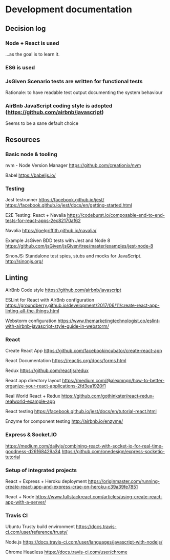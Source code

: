 # Development documentation

## Decision log

### Node + React is used
...as the goal is to learn it.

### ES6 is used

### JsGiven Scenario tests are written for functional tests
Rationale: to have readable test output documenting the system behaviour

### AirBnb JavaScript coding style is adopted (https://github.com/airbnb/javascript)
Seems to be a sane default choice

## Resources

### Basic node & tooling

nvm - Node Version Manager
https://github.com/creationix/nvm

Babel
https://babeljs.io/

### Testing

Jest testrunner
https://facebook.github.io/jest/
https://facebook.github.io/jest/docs/en/getting-started.html

E2E Testing: React + Navalia 
https://codeburst.io/composable-end-to-end-tests-for-react-apps-2ec82170af62

Navalia
https://joelgriffith.github.io/navalia/

Example JsGiven BDD tests with Jest and Node 8 
https://github.com/jsGiven/jsGiven/tree/master/examples/jest-node-8 

SinonJS: Standalone test spies, stubs and mocks for JavaScript. 
http://sinonjs.org/

## Linting

AirBnb Code style
https://github.com/airbnb/javascript

ESLint for React with AirBnb configuration
https://groundberry.github.io/development/2017/06/11/create-react-app-linting-all-the-things.html

Webstorm configuration
https://www.themarketingtechnologist.co/eslint-with-airbnb-javascript-style-guide-in-webstorm/

### React

Create React App
https://github.com/facebookincubator/create-react-app

React Documentation
https://reactjs.org/docs/forms.html

Redux
https://github.com/reactjs/redux

React app directory layout
https://medium.com/@alexmngn/how-to-better-organize-your-react-applications-2fd3ea1920f1

Real World React + Redux
https://github.com/gothinkster/react-redux-realworld-example-app

React testing
https://facebook.github.io/jest/docs/en/tutorial-react.html

Enzyme for component testing
http://airbnb.io/enzyme/

### Express & Socket.IO

https://medium.com/dailyjs/combining-react-with-socket-io-for-real-time-goodness-d26168429a34 
https://github.com/onedesign/express-socketio-tutorial

### Setup of integrated projects
React + Express + Heroku deployment 
https://originmaster.com/running-create-react-app-and-express-crae-on-heroku-c39a39fe7851

React + Node
https://www.fullstackreact.com/articles/using-create-react-app-with-a-server/

### Travis CI

Ubuntu Trusty build environment
https://docs.travis-ci.com/user/reference/trusty/

Node.js
https://docs.travis-ci.com/user/languages/javascript-with-nodejs/

Chrome Headless
https://docs.travis-ci.com/user/chrome
